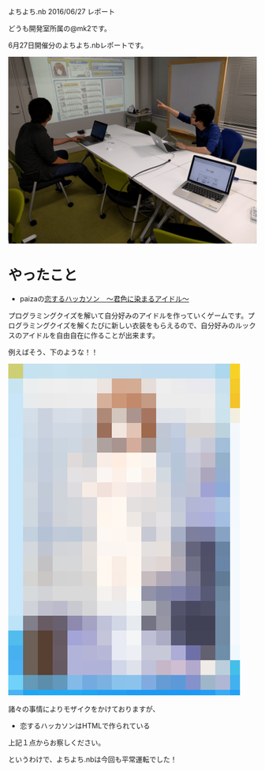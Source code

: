 よちよち.nb 2016/06/27 レポート

どうも開発室所属の@mk2です。

6月27日開催分のよちよち.nbレポートです。

![photo](blogs/20160627-yochiyochi-nb/photo.png)

# やったこと

- paizaの[恋するハッカソン　〜君色に染まるアイドル〜](https://paiza.jp/poh/hatsukoi)

プログラミングクイズを解いて自分好みのアイドルを作っていくゲームです。プログラミングクイズを解くたびに新しい衣装をもらえるので、自分好みのルックスのアイドルを自由自在に作ることが出来ます。

例えばそう、下のような！！

![paiza](blogs/20160627-yochiyochi-nb/paiza.png)

諸々の事情によりモザイクをかけておりますが、

- 恋するハッカソンはHTMLで作られている

上記１点からお察しください。

というわけで、よちよち.nbは今回も平常運転でした！
